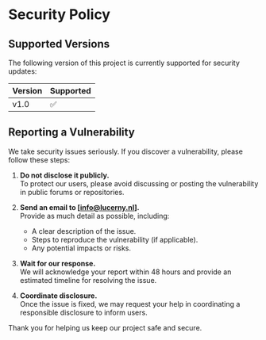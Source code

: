 # Security Policy

## Supported Versions

The following version of this project is currently supported for security updates:

| Version | Supported          |
| ------- | ------------------ |
| v1.0    | ✅ |

## Reporting a Vulnerability

We take security issues seriously. If you discover a vulnerability, please follow these steps:

1. **Do not disclose it publicly.**  
   To protect our users, please avoid discussing or posting the vulnerability in public forums or repositories.

2. **Send an email to [info@lucerny.nl].**  
   Provide as much detail as possible, including:
   - A clear description of the issue.
   - Steps to reproduce the vulnerability (if applicable).
   - Any potential impacts or risks.

3. **Wait for our response.**  
   We will acknowledge your report within 48 hours and provide an estimated timeline for resolving the issue.

4. **Coordinate disclosure.**  
   Once the issue is fixed, we may request your help in coordinating a responsible disclosure to inform users.

Thank you for helping us keep our project safe and secure.
